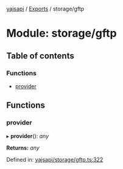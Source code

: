 [yajsapi](../README.md) / [Exports](../modules.md) / storage/gftp

# Module: storage/gftp

## Table of contents

### Functions

- [provider](storage_gftp.md#provider)

## Functions

### provider

▸ **provider**(): *any*

**Returns:** *any*

Defined in: [yajsapi/storage/gftp.ts:322](https://github.com/golemfactory/yajsapi/blob/0a8d8c8/yajsapi/storage/gftp.ts#L322)
